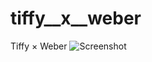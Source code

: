 # tiffy__x__weber
Tiffy × Weber
![Screenshot](https://github.com/bpweber/tiffy__x__weber/blob/master/2020-02-08_23.02.25.png)
